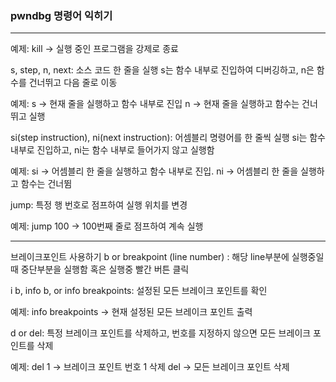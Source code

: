 ### pwndbg 명령어 익히기

---

예제: kill → 실행 중인 프로그램을 강제로 종료

s, step, n, next: 소스 코드 한 줄을 실행 s는 함수 내부로 진입하여 디버깅하고, n은 함수를 건너뛰고 다음 줄로 이동

예제: s → 현재 줄을 실행하고 함수 내부로 진입 n → 현재 줄을 실행하고 함수는 건너뛰고 실행

si(step instruction), ni(next instruction): 어셈블리 명령어를 한 줄씩 실행 si는 함수 내부로 진입하고, ni는 함수 내부로 들어가지 않고 실행함

예제: si → 어셈블리 한 줄을 실행하고 함수 내부로 진입. ni → 어셈블리 한 줄을 실행하고 함수는 건너뜀

jump: 특정 행 번호로 점프하여 실행 위치를 변경

예제: jump 100 → 100번째 줄로 점프하여 계속 실행

---

브레이크포인트 사용하기
b or breakpoint (line number) : 해당 line부분에 실행중일때 중단부분을 실행함
혹은 실행중 빨간 버튼 클릭
      

i b, info b, or info breakpoints: 설정된 모든 브레이크 포인트를 확인

예제: info breakpoints → 현재 설정된 모든 브레이크 포인트 출력

d or del: 특정 브레이크 포인트를 삭제하고, 번호를 지정하지 않으면 모든 브레이크 포인트를 삭제

예제: del 1 → 브레이크 포인트 번호 1 삭제 del → 모든 브레이크 포인트 삭제


